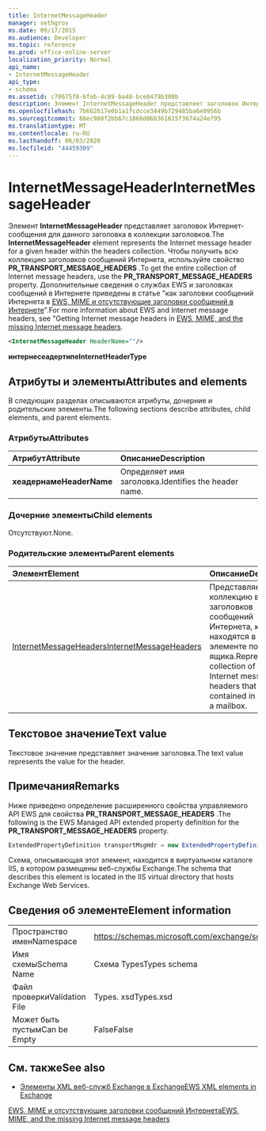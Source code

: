 ```yaml
---
title: InternetMessageHeader
manager: sethgros
ms.date: 09/17/2015
ms.audience: Developer
ms.topic: reference
ms.prod: office-online-server
localization_priority: Normal
api_name:
- InternetMessageHeader
api_type:
- schema
ms.assetid: c70675f8-6feb-4c89-ba48-bce0479b308b
description: Элемент InternetMessageHeader представляет заголовок Интернет-сообщения для данного заголовка в коллекции заголовков. Чтобы получить всю коллекцию заголовков сообщений Интернета, используйте свойство PR_TRANSPORT_MESSAGE_HEADERS. Для получения дополнительных сведений о службах EWS и заголовках сообщений Интернета Сижеттинг в службах EWS, MIME и отсутствующих заголовках сообщений через Интернет.
ms.openlocfilehash: 7b662617e0b1a1fcdcce3449b729485ba6e0956b
ms.sourcegitcommit: 88ec988f2bb67c1866d06b361615f3674a24e795
ms.translationtype: MT
ms.contentlocale: ru-RU
ms.lasthandoff: 06/03/2020
ms.locfileid: "44459309"
---
```

# <a name="internetmessageheader"></a><span data-ttu-id="04981-105">InternetMessageHeader</span><span class="sxs-lookup"><span data-stu-id="04981-105">InternetMessageHeader</span></span>

<span data-ttu-id="04981-106">Элемент **InternetMessageHeader** представляет заголовок Интернет-сообщения для данного заголовка в коллекции заголовков.</span><span class="sxs-lookup"><span data-stu-id="04981-106">The **InternetMessageHeader** element represents the Internet message header for a given header within the headers collection.</span></span> <span data-ttu-id="04981-107">Чтобы получить всю коллекцию заголовков сообщений Интернета, используйте свойство **PR_TRANSPORT_MESSAGE_HEADERS** .</span><span class="sxs-lookup"><span data-stu-id="04981-107">To get the entire collection of Internet message headers, use the **PR_TRANSPORT_MESSAGE_HEADERS** property.</span></span> <span data-ttu-id="04981-108">Дополнительные сведения о службах EWS и заголовках сообщений в Интернете приведены в статье "как заголовки сообщений Интернета в [EWS, MIME и отсутствующие заголовки сообщений в Интернете](https://msdn.microsoft.com/library/exchange/hh545614%28v=exchg.140%29.aspx)".</span><span class="sxs-lookup"><span data-stu-id="04981-108">For more information about EWS and Internet message headers, see "Getting Internet message headers in [EWS, MIME, and the missing Internet message headers](https://msdn.microsoft.com/library/exchange/hh545614%28v=exchg.140%29.aspx).</span></span>
  
```XML
<InternetMessageHeader HeaderName=""/>
```

 <span data-ttu-id="04981-109">**интернесеадертипе**</span><span class="sxs-lookup"><span data-stu-id="04981-109">**InternetHeaderType**</span></span>
## <a name="attributes-and-elements"></a><span data-ttu-id="04981-110">Атрибуты и элементы</span><span class="sxs-lookup"><span data-stu-id="04981-110">Attributes and elements</span></span>

<span data-ttu-id="04981-111">В следующих разделах описываются атрибуты, дочерние и родительские элементы.</span><span class="sxs-lookup"><span data-stu-id="04981-111">The following sections describe attributes, child elements, and parent elements.</span></span>
  
### <a name="attributes"></a><span data-ttu-id="04981-112">Атрибуты</span><span class="sxs-lookup"><span data-stu-id="04981-112">Attributes</span></span>

|<span data-ttu-id="04981-113">**Атрибут**</span><span class="sxs-lookup"><span data-stu-id="04981-113">**Attribute**</span></span>|<span data-ttu-id="04981-114">**Описание**</span><span class="sxs-lookup"><span data-stu-id="04981-114">**Description**</span></span>|
|:-----|:-----|
|<span data-ttu-id="04981-115">**хеадернаме**</span><span class="sxs-lookup"><span data-stu-id="04981-115">**HeaderName**</span></span> <br/> |<span data-ttu-id="04981-116">Определяет имя заголовка.</span><span class="sxs-lookup"><span data-stu-id="04981-116">Identifies the header name.</span></span>  <br/> |
   
### <a name="child-elements"></a><span data-ttu-id="04981-117">Дочерние элементы</span><span class="sxs-lookup"><span data-stu-id="04981-117">Child elements</span></span>

<span data-ttu-id="04981-118">Отсутствуют.</span><span class="sxs-lookup"><span data-stu-id="04981-118">None.</span></span>
  
### <a name="parent-elements"></a><span data-ttu-id="04981-119">Родительские элементы</span><span class="sxs-lookup"><span data-stu-id="04981-119">Parent elements</span></span>

|<span data-ttu-id="04981-120">**Элемент**</span><span class="sxs-lookup"><span data-stu-id="04981-120">**Element**</span></span>|<span data-ttu-id="04981-121">**Описание**</span><span class="sxs-lookup"><span data-stu-id="04981-121">**Description**</span></span>|
|:-----|:-----|
|[<span data-ttu-id="04981-122">InternetMessageHeaders</span><span class="sxs-lookup"><span data-stu-id="04981-122">InternetMessageHeaders</span></span>](internetmessageheaders.md) <br/> |<span data-ttu-id="04981-123">Представляет коллекцию всех заголовков сообщений Интернета, которые находятся в элементе почтового ящика.</span><span class="sxs-lookup"><span data-stu-id="04981-123">Represents the collection of all Internet message headers that are contained in an item in a mailbox.</span></span>  <br/> |
   
## <a name="text-value"></a><span data-ttu-id="04981-124">Текстовое значение</span><span class="sxs-lookup"><span data-stu-id="04981-124">Text value</span></span>

<span data-ttu-id="04981-125">Текстовое значение представляет значение заголовка.</span><span class="sxs-lookup"><span data-stu-id="04981-125">The text value represents the value for the header.</span></span>
  
## <a name="remarks"></a><span data-ttu-id="04981-126">Примечания</span><span class="sxs-lookup"><span data-stu-id="04981-126">Remarks</span></span>

<span data-ttu-id="04981-127">Ниже приведено определение расширенного свойства управляемого API EWS для свойства **PR_TRANSPORT_MESSAGE_HEADERS** .</span><span class="sxs-lookup"><span data-stu-id="04981-127">The following is the EWS Managed API extended property definition for the **PR_TRANSPORT_MESSAGE_HEADERS** property.</span></span> 
  
```cs
ExtendedPropertyDefinition transportMsgHdr = new ExtendedPropertyDefinition(0x007D, MapiPropertyType.String);
```

<span data-ttu-id="04981-128">Схема, описывающая этот элемент, находится в виртуальном каталоге IIS, в котором размещены веб-службы Exchange.</span><span class="sxs-lookup"><span data-stu-id="04981-128">The schema that describes this element is located in the IIS virtual directory that hosts Exchange Web Services.</span></span>
  
## <a name="element-information"></a><span data-ttu-id="04981-129">Сведения об элементе</span><span class="sxs-lookup"><span data-stu-id="04981-129">Element information</span></span>

|||
|:-----|:-----|
|<span data-ttu-id="04981-130">Пространство имен</span><span class="sxs-lookup"><span data-stu-id="04981-130">Namespace</span></span>  <br/> |https://schemas.microsoft.com/exchange/services/2006/types  <br/> |
|<span data-ttu-id="04981-131">Имя схемы</span><span class="sxs-lookup"><span data-stu-id="04981-131">Schema Name</span></span>  <br/> |<span data-ttu-id="04981-132">Схема Types</span><span class="sxs-lookup"><span data-stu-id="04981-132">Types schema</span></span>  <br/> |
|<span data-ttu-id="04981-133">Файл проверки</span><span class="sxs-lookup"><span data-stu-id="04981-133">Validation File</span></span>  <br/> |<span data-ttu-id="04981-134">Types. xsd</span><span class="sxs-lookup"><span data-stu-id="04981-134">Types.xsd</span></span>  <br/> |
|<span data-ttu-id="04981-135">Может быть пустым</span><span class="sxs-lookup"><span data-stu-id="04981-135">Can be Empty</span></span>  <br/> |<span data-ttu-id="04981-136">False</span><span class="sxs-lookup"><span data-stu-id="04981-136">False</span></span>  <br/> |
   
## <a name="see-also"></a><span data-ttu-id="04981-137">См. также</span><span class="sxs-lookup"><span data-stu-id="04981-137">See also</span></span>



- [<span data-ttu-id="04981-138">Элементы XML веб-служб Exchange в Exchange</span><span class="sxs-lookup"><span data-stu-id="04981-138">EWS XML elements in Exchange</span></span>](ews-xml-elements-in-exchange.md)


[<span data-ttu-id="04981-139">EWS, MIME и отсутствующие заголовки сообщений Интернета</span><span class="sxs-lookup"><span data-stu-id="04981-139">EWS, MIME, and the missing Internet message headers</span></span>](https://msdn.microsoft.com/library/exchange/hh545614%28v=exchg.140%29.aspx)

